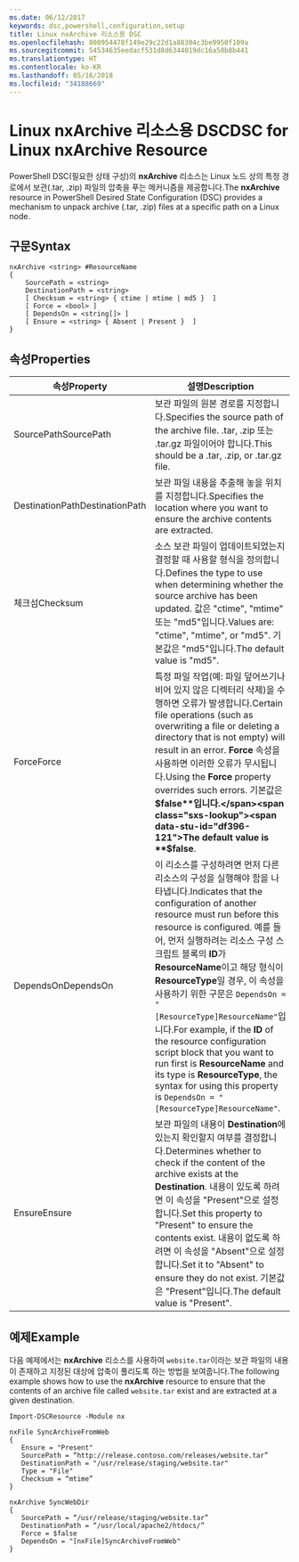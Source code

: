 ```yaml
---
ms.date: 06/12/2017
keywords: dsc,powershell,configuration,setup
title: Linux nxArchive 리소스용 DSC
ms.openlocfilehash: 800954478f149e29c22d1a88304c3be9950f109a
ms.sourcegitcommit: 54534635eedacf531d8d6344019dc16a50b8b441
ms.translationtype: HT
ms.contentlocale: ko-KR
ms.lasthandoff: 05/16/2018
ms.locfileid: "34188669"
---
```

# <a name="dsc-for-linux-nxarchive-resource"></a><span data-ttu-id="df396-103">Linux nxArchive 리소스용 DSC</span><span class="sxs-lookup"><span data-stu-id="df396-103">DSC for Linux nxArchive Resource</span></span>

<span data-ttu-id="df396-104">PowerShell DSC(필요한 상태 구성)의 **nxArchive** 리소스는 Linux 노드 상의 특정 경로에서 보관(.tar, .zip) 파일의 압축을 푸는 메커니즘을 제공합니다.</span><span class="sxs-lookup"><span data-stu-id="df396-104">The **nxArchive** resource in PowerShell Desired State Configuration (DSC) provides a mechanism to unpack archive (.tar, .zip) files at a specific path on a Linux node.</span></span>

## <a name="syntax"></a><span data-ttu-id="df396-105">구문</span><span class="sxs-lookup"><span data-stu-id="df396-105">Syntax</span></span>

```
nxArchive <string> #ResourceName
{
    SourcePath = <string>
    DestinationPath = <string>
    [ Checksum = <string> { ctime | mtime | md5 }  ]
    [ Force = <bool> ]
    [ DependsOn = <string[]> ]
    [ Ensure = <string> { Absent | Present }  ]
}
```

## <a name="properties"></a><span data-ttu-id="df396-106">속성</span><span class="sxs-lookup"><span data-stu-id="df396-106">Properties</span></span>

|  <span data-ttu-id="df396-107">속성</span><span class="sxs-lookup"><span data-stu-id="df396-107">Property</span></span> |  <span data-ttu-id="df396-108">설명</span><span class="sxs-lookup"><span data-stu-id="df396-108">Description</span></span> |
|---|---|
| <span data-ttu-id="df396-109">SourcePath</span><span class="sxs-lookup"><span data-stu-id="df396-109">SourcePath</span></span>| <span data-ttu-id="df396-110">보관 파일의 원본 경로를 지정합니다.</span><span class="sxs-lookup"><span data-stu-id="df396-110">Specifies the source path of the archive file.</span></span> <span data-ttu-id="df396-111">.tar, .zip 또는 .tar.gz 파일이어야 합니다.</span><span class="sxs-lookup"><span data-stu-id="df396-111">This should be a .tar, .zip, or .tar.gz file.</span></span> |
| <span data-ttu-id="df396-112">DestinationPath</span><span class="sxs-lookup"><span data-stu-id="df396-112">DestinationPath</span></span>| <span data-ttu-id="df396-113">보관 파일 내용을 추출해 놓을 위치를 지정합니다.</span><span class="sxs-lookup"><span data-stu-id="df396-113">Specifies the location where you want to ensure the archive contents are extracted.</span></span>|
| <span data-ttu-id="df396-114">체크섬</span><span class="sxs-lookup"><span data-stu-id="df396-114">Checksum</span></span>| <span data-ttu-id="df396-115">소스 보관 파일이 업데이트되었는지 결정할 때 사용할 형식을 정의합니다.</span><span class="sxs-lookup"><span data-stu-id="df396-115">Defines the type to use when determining whether the source archive has been updated.</span></span> <span data-ttu-id="df396-116">값은 "ctime", "mtime" 또는 "md5"입니다.</span><span class="sxs-lookup"><span data-stu-id="df396-116">Values are: "ctime", "mtime", or "md5".</span></span> <span data-ttu-id="df396-117">기본값은 "md5"입니다.</span><span class="sxs-lookup"><span data-stu-id="df396-117">The default value is "md5".</span></span>|
| <span data-ttu-id="df396-118">Force</span><span class="sxs-lookup"><span data-stu-id="df396-118">Force</span></span>| <span data-ttu-id="df396-119">특정 파일 작업(예: 파일 덮어쓰기나 비어 있지 않은 디렉터리 삭제)을 수행하면 오류가 발생합니다.</span><span class="sxs-lookup"><span data-stu-id="df396-119">Certain file operations (such as overwriting a file or deleting a directory that is not empty) will result in an error.</span></span> <span data-ttu-id="df396-120">**Force** 속성을 사용하면 이러한 오류가 무시됩니다.</span><span class="sxs-lookup"><span data-stu-id="df396-120">Using the **Force** property overrides such errors.</span></span> <span data-ttu-id="df396-121">기본값은 **$false**입니다.</span><span class="sxs-lookup"><span data-stu-id="df396-121">The default value is **$false**.</span></span>|
| <span data-ttu-id="df396-122">DependsOn</span><span class="sxs-lookup"><span data-stu-id="df396-122">DependsOn</span></span> | <span data-ttu-id="df396-123">이 리소스를 구성하려면 먼저 다른 리소스의 구성을 실행해야 함을 나타냅니다.</span><span class="sxs-lookup"><span data-stu-id="df396-123">Indicates that the configuration of another resource must run before this resource is configured.</span></span> <span data-ttu-id="df396-124">예를 들어, 먼저 실행하려는 리소스 구성 스크립트 블록의 **ID**가 **ResourceName**이고 해당 형식이 **ResourceType**일 경우, 이 속성을 사용하기 위한 구문은 `DependsOn = "[ResourceType]ResourceName"`입니다.</span><span class="sxs-lookup"><span data-stu-id="df396-124">For example, if the **ID** of the resource configuration script block that you want to run first is **ResourceName** and its type is **ResourceType**, the syntax for using this property is `DependsOn = "[ResourceType]ResourceName"`.</span></span>|
| <span data-ttu-id="df396-125">Ensure</span><span class="sxs-lookup"><span data-stu-id="df396-125">Ensure</span></span>| <span data-ttu-id="df396-126">보관 파일의 내용이 **Destination**에 있는지 확인할지 여부를 결정합니다.</span><span class="sxs-lookup"><span data-stu-id="df396-126">Determines whether to check if the content of the archive exists at the **Destination**.</span></span> <span data-ttu-id="df396-127">내용이 있도록 하려면 이 속성을 "Present"으로 설정합니다.</span><span class="sxs-lookup"><span data-stu-id="df396-127">Set this property to "Present" to ensure the contents exist.</span></span> <span data-ttu-id="df396-128">내용이 없도록 하려면 이 속성을 "Absent"으로 설정합니다.</span><span class="sxs-lookup"><span data-stu-id="df396-128">Set it to "Absent" to ensure they do not exist.</span></span> <span data-ttu-id="df396-129">기본값은 "Present"입니다.</span><span class="sxs-lookup"><span data-stu-id="df396-129">The default value is "Present".</span></span>|

## <a name="example"></a><span data-ttu-id="df396-130">예제</span><span class="sxs-lookup"><span data-stu-id="df396-130">Example</span></span>

<span data-ttu-id="df396-131">다음 예제에서는 **nxArchive** 리소스를 사용하여 `website.tar`이라는 보관 파일의 내용이 존재하고 지정된 대상에 압축이 풀리도록 하는 방법을 보여줍니다.</span><span class="sxs-lookup"><span data-stu-id="df396-131">The following example shows how to use the **nxArchive** resource to ensure that the contents of an archive file called `website.tar` exist and are extracted at a given destination.</span></span>

```
Import-DSCResource -Module nx

nxFile SyncArchiveFromWeb
{
   Ensure = "Present"
   SourcePath = “http://release.contoso.com/releases/website.tar”
   DestinationPath = "/usr/release/staging/website.tar"
   Type = "File"
   Checksum = “mtime”
}

nxArchive SyncWebDir
{
   SourcePath = “/usr/release/staging/website.tar”
   DestinationPath = “/usr/local/apache2/htdocs/”
   Force = $false
   DependsOn = "[nxFile]SyncArchiveFromWeb"
}
```